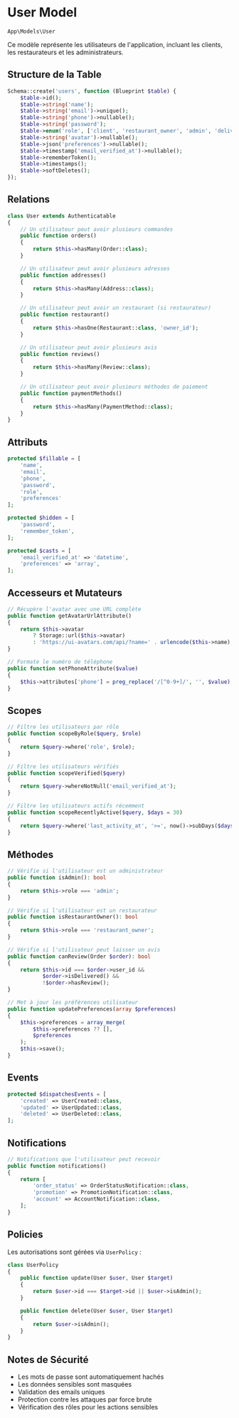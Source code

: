 # User Model

`App\Models\User`

Ce modèle représente les utilisateurs de l'application, incluant les clients, les restaurateurs et les administrateurs.

## Structure de la Table

```php
Schema::create('users', function (Blueprint $table) {
    $table->id();
    $table->string('name');
    $table->string('email')->unique();
    $table->string('phone')->nullable();
    $table->string('password');
    $table->enum('role', ['client', 'restaurant_owner', 'admin', 'delivery_driver']);
    $table->string('avatar')->nullable();
    $table->json('preferences')->nullable();
    $table->timestamp('email_verified_at')->nullable();
    $table->rememberToken();
    $table->timestamps();
    $table->softDeletes();
});
```

## Relations

```php
class User extends Authenticatable
{
    // Un utilisateur peut avoir plusieurs commandes
    public function orders()
    {
        return $this->hasMany(Order::class);
    }

    // Un utilisateur peut avoir plusieurs adresses
    public function addresses()
    {
        return $this->hasMany(Address::class);
    }

    // Un utilisateur peut avoir un restaurant (si restaurateur)
    public function restaurant()
    {
        return $this->hasOne(Restaurant::class, 'owner_id');
    }

    // Un utilisateur peut avoir plusieurs avis
    public function reviews()
    {
        return $this->hasMany(Review::class);
    }

    // Un utilisateur peut avoir plusieurs méthodes de paiement
    public function paymentMethods()
    {
        return $this->hasMany(PaymentMethod::class);
    }
}
```

## Attributs

```php
protected $fillable = [
    'name',
    'email',
    'phone',
    'password',
    'role',
    'preferences'
];

protected $hidden = [
    'password',
    'remember_token',
];

protected $casts = [
    'email_verified_at' => 'datetime',
    'preferences' => 'array',
];
```

## Accesseurs et Mutateurs

```php
// Récupère l'avatar avec une URL complète
public function getAvatarUrlAttribute()
{
    return $this->avatar
        ? Storage::url($this->avatar)
        : 'https://ui-avatars.com/api/?name=' . urlencode($this->name);
}

// Formate le numéro de téléphone
public function setPhoneAttribute($value)
{
    $this->attributes['phone'] = preg_replace('/[^0-9+]/', '', $value);
}
```

## Scopes

```php
// Filtre les utilisateurs par rôle
public function scopeByRole($query, $role)
{
    return $query->where('role', $role);
}

// Filtre les utilisateurs vérifiés
public function scopeVerified($query)
{
    return $query->whereNotNull('email_verified_at');
}

// Filtre les utilisateurs actifs récemment
public function scopeRecentlyActive($query, $days = 30)
{
    return $query->where('last_activity_at', '>=', now()->subDays($days));
}
```

## Méthodes

```php
// Vérifie si l'utilisateur est un administrateur
public function isAdmin(): bool
{
    return $this->role === 'admin';
}

// Vérifie si l'utilisateur est un restaurateur
public function isRestaurantOwner(): bool
{
    return $this->role === 'restaurant_owner';
}

// Vérifie si l'utilisateur peut laisser un avis
public function canReview(Order $order): bool
{
    return $this->id === $order->user_id && 
           $order->isDelivered() && 
           !$order->hasReview();
}

// Met à jour les préférences utilisateur
public function updatePreferences(array $preferences)
{
    $this->preferences = array_merge(
        $this->preferences ?? [],
        $preferences
    );
    $this->save();
}
```

## Events

```php
protected $dispatchesEvents = [
    'created' => UserCreated::class,
    'updated' => UserUpdated::class,
    'deleted' => UserDeleted::class,
];
```

## Notifications

```php
// Notifications que l'utilisateur peut recevoir
public function notifications()
{
    return [
        'order_status' => OrderStatusNotification::class,
        'promotion' => PromotionNotification::class,
        'account' => AccountNotification::class,
    ];
}
```

## Policies

Les autorisations sont gérées via `UserPolicy` :

```php
class UserPolicy
{
    public function update(User $user, User $target)
    {
        return $user->id === $target->id || $user->isAdmin();
    }

    public function delete(User $user, User $target)
    {
        return $user->isAdmin();
    }
}
```

## Notes de Sécurité

- Les mots de passe sont automatiquement hachés
- Les données sensibles sont masquées
- Validation des emails uniques
- Protection contre les attaques par force brute
- Vérification des rôles pour les actions sensibles 
